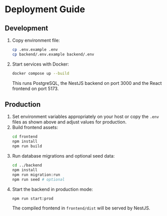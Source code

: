 # Deployment Guide

## Development

1. Copy environment file:
   ```bash
   cp .env.example .env
   cp backend/.env.example backend/.env
   ```
2. Start services with Docker:
   ```bash
   docker compose up --build
   ```
   This runs PostgreSQL, the NestJS backend on port 3000 and the React frontend on port 5173.

## Production

1. Set environment variables appropriately on your host or copy the `.env` files as shown above and adjust values for production.
2. Build frontend assets:
   ```bash
   cd frontend
   npm install
   npm run build
   ```
3. Run database migrations and optional seed data:
   ```bash
   cd ../backend
   npm install
   npm run migration:run
   npm run seed # optional
   ```
4. Start the backend in production mode:
   ```bash
   npm run start:prod
   ```
   The compiled frontend in `frontend/dist` will be served by NestJS.
